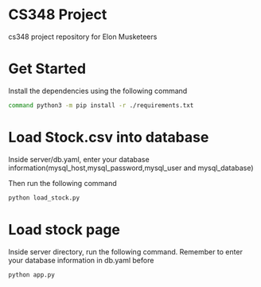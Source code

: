 # CS348 Project
cs348 project repository for Elon Musketeers

# Get Started

Install the dependencies using the following command

```bash
command python3 -m pip install -r ./requirements.txt
```

# Load Stock.csv into database

Inside server/db.yaml, enter your database information(mysql_host,mysql_password,mysql_user and mysql_database)

Then run the following command

```bash
python load_stock.py
```
# Load stock page

Inside server directory, run the following command. Remember to enter your database information in db.yaml before

```bash
python app.py
```

